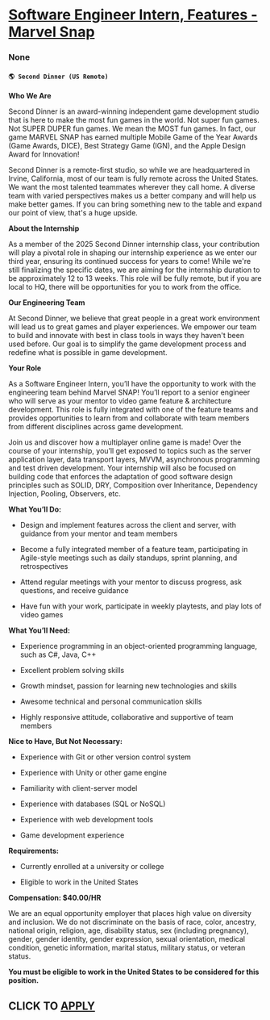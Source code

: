 # [Software Engineer Intern, Features - Marvel Snap](https://www.remotewlb.com/apply/software-engineer-intern-features-marvel-snap)  
### None  
#### `🌎 Second Dinner (US Remote)`  

**Who We Are**

Second Dinner is an award-winning independent game development studio that is here to make the most fun games in the world. Not super fun games. Not SUPER DUPER fun games. We mean the MOST fun games. In fact, our game MARVEL SNAP has earned multiple Mobile Game of the Year Awards (Game Awards, DICE), Best Strategy Game (IGN), and the Apple Design Award for Innovation!

Second Dinner is a remote-first studio, so while we are headquartered in Irvine, California, most of our team is fully remote across the United States. We want the most talented teammates wherever they call home. A diverse team with varied perspectives makes us a better company and will help us make better games. If you can bring something new to the table and expand our point of view, that's a huge upside.

**About the Internship**

As a member of the 2025 Second Dinner internship class, your contribution will play a pivotal role in shaping our internship experience as we enter our third year, ensuring its continued success for years to come! While we're still finalizing the specific dates, we are aiming for the internship duration to be approximately 12 to 13 weeks. This role will be fully remote, but if you are local to HQ, there will be opportunities for you to work from the office.

 **Our Engineering Team**

At Second Dinner, we believe that great people in a great work environment will lead us to great games and player experiences. We empower our team to build and innovate with best in class tools in ways they haven't been used before. Our goal is to simplify the game development process and redefine what is possible in game development.  

 **Your Role**

As a Software Engineer Intern, you’ll have the opportunity to work with the engineering team behind Marvel SNAP! You’ll report to a senior engineer who will serve as your mentor to video game feature & architecture development. This role is fully integrated with one of the feature teams and provides opportunities to learn from and collaborate with team members from different disciplines across game development.

Join us and discover how a multiplayer online game is made! Over the course of your internship, you’ll get exposed to topics such as the server application layer, data transport layers, MVVM, asynchronous programming and test driven development. Your internship will also be focused on building code that enforces the adaptation of good software design principles such as SOLID, DRY, Composition over Inheritance, Dependency Injection, Pooling, Observers, etc.

 **What You’ll Do:**

  * Design and implement features across the client and server, with guidance from your mentor and team members

  * Become a fully integrated member of a feature team, participating in Agile-style meetings such as daily standups, sprint planning, and retrospectives

  * Attend regular meetings with your mentor to discuss progress, ask questions, and receive guidance

  * Have fun with your work, participate in weekly playtests, and play lots of video games

 **What You’ll Need:**

  * Experience programming in an object-oriented programming language, such as C#, Java, C++

  * Excellent problem solving skills

  * Growth mindset, passion for learning new technologies and skills

  * Awesome technical and personal communication skills

  * Highly responsive attitude, collaborative and supportive of team members

 **Nice to Have, But Not Necessary:**

  * Experience with Git or other version control system

  * Experience with Unity or other game engine

  * Familiarity with client-server model

  * Experience with databases (SQL or NoSQL)

  * Experience with web development tools

  * Game development experience

 **Requirements:**

  * Currently enrolled at a university or college 

  * Eligible to work in the United States

**Compensation: $40.00/HR**

We are an equal opportunity employer that places high value on diversity and inclusion. We do not discriminate on the basis of race, color, ancestry, national origin, religion, age, disability status, sex (including pregnancy), gender, gender identity, gender expression, sexual orientation, medical condition, genetic information, marital status, military status, or veteran status.

**You must be eligible to work in the United States to be considered for this position.**

  
## CLICK TO [APPLY](https://www.remotewlb.com/apply/software-engineer-intern-features-marvel-snap)

